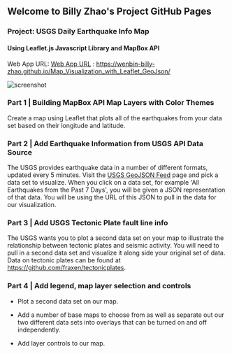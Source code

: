 ## Welcome to Billy Zhao's Project GitHub Pages
### Project: USGS Daily Earthquake Info Map
#### Using Leaflet.js Javascript Library and MapBox API

Web App URL: [Web App URL](https://wenbin-billy-zhao.github.io/Map_Visualization_with_Leaflet_GeoJson/) : https://wenbin-billy-zhao.github.io/Map_Visualization_with_Leaflet_GeoJson/

![screenshot](screen.gif)

### Part 1 | Building MapBox API Map Layers with Color Themes
Create a map using Leaflet that plots all of the earthquakes from your data set based on their longitude and latitude.


### Part 2 | Add Earthquake Information from USGS API Data Source

The USGS provides earthquake data in a number of different formats, updated every 5 minutes. Visit the [USGS GeoJSON Feed](http://earthquake.usgs.gov/earthquakes/feed/v1.0/geojson.php) page and pick a data set to visualize. When you click on a data set, for example 'All Earthquakes from the Past 7 Days', you will be given a JSON representation of that data. You will be using the URL of this JSON to pull in the data for our visualization.

### Part 3 | Add USGS Tectonic Plate fault line info
The USGS wants you to plot a second data set on your map to illustrate the relationship between tectonic plates and seismic activity. You will need to pull in a second data set and visualize it along side your original set of data. Data on tectonic plates can be found at <https://github.com/fraxen/tectonicplates>.

### Part 4 | Add legend, map layer selection and controls

* Plot a second data set on our map.

* Add a number of base maps to choose from as well as separate out our two different data sets into overlays that can be turned on and off independently.

* Add layer controls to our map.
